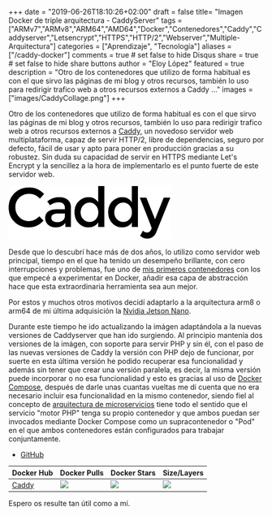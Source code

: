 +++
date = "2019-06-26T18:10:26+02:00"
draft = false
title= "Imagen Docker de triple arquitectura - CaddyServer"
tags = ["ARMv7","ARMv8","ARM64","AMD64","Docker","Contenedores","Caddy","Caddyserver","Letsencrypt","HTTPS","HTTP/2","Webserver","Multiple-Arquitectura"]
categories = ["Aprendizaje", "Tecnología"]
aliases = ["/caddy-docker"]
comments = true	# set false to hide Disqus
share = true	# set false to hide share buttons
author = "Eloy López"
featured = true
description = "Otro de los contenedores que utilizo de forma habitual es con el que sirvo las páginas de mi blog y otros recursos, también lo uso para redirigir trafico web a otros recursos externos a Caddy ..."
images =["images/CaddyCollage.png"]
+++

Otro de los contenedores que utilizo de forma habitual es con el que sirvo las páginas de mi blog y otros recursos, también lo uso para redirigir trafico web a otros recursos externos a [Caddy](https://caddyserver.com/), un novedoso servidor web multiplataforma, capaz de servir HTTP/2, libre de dependencias, seguro por defecto, fácil de usar y apto para poner en producción gracias a su robustez. Sin duda su capacidad de servir en HTTPS mediante Let's Encrypt y la sencillez a la hora de implementarlo es el punto fuerte de este servidor web.


[![Caddy](images/Caddy2.png)](https://caddyserver.com/)

Desde que lo descubrí hace más de dos años, lo utilizo como servidor web principal, tiempo en el que ha tenido un desempeño brillante, con cero interrupciones y problemas, fue uno de [mis primeros contenedores](https://deft.work/blog/2017/03/20/mis-primeros-contenedores-docker-para-raspberry-y-otros-dispositivos-arm/) con los que empecé a experimentar en Docker, añadir esa capa de abstracción hace que esta extraordinaria herramienta sea aun mejor.

Por estos y muchos otros motivos decidí adaptarlo a la arquitectura arm8 o arm64 de mi última adquisición la [Nvidia Jetson Nano](https://www.nvidia.com/es-es/autonomous-machines/embedded-systems/jetson-nano/).

Durante este tiempo he ido actualizando la imágen adaptándola a la nuevas versiones de Caddyserver que han ido surgiendo. Al principio mantenía dos versiones de la imágen, con soporte para servir PHP y sin él, con el paso de las nuevas versiones de Caddy la versión con PHP dejo de funcionar, por suerte en esta última versión he podido recuperar esa funcionalidad y además sin tener que crear una versión paralela, es decir, la misma versión puede incorporar o no esa funcionalidad y esto es gracias al uso de [Docker Compose](https://docs.docker.com/compose/), después de darle unas cuantas vueltas me di cuenta que no era necesario incluir esa funcionalidad en la mismo contenedor, siendo fiel al concepto de [arquitectura de microservicios](https://es.wikipedia.org/wiki/Arquitectura_de_microservicios) tiene todo el sentido que el servicio "motor PHP" tenga su propio contenedor y que ambos puedan ser invocados mediante Docker Compose como un supracontenedor o "Pod" en el que ambos contenedores están configurados para trabajar conjuntamente.  

- [GitHub](https://github.com/DeftWork/caddy-docker)

| Docker Hub | Docker Pulls | Docker Stars | Size/Layers |
| --- | --- | --- | --- |
| [Caddy](https://hub.docker.com/r/elswork/arm-caddy "elswork/arm-caddy on Docker Hub") | [![](https://img.shields.io/docker/pulls/elswork/arm-caddy.svg)](https://hub.docker.com/r/elswork/arm-caddy "elswork/arm-caddy on Docker Hub") | [![](https://img.shields.io/docker/stars/elswork/arm-caddy.svg)](https://hub.docker.com/r/elswork/arm-caddy "elswork/arm-caddy on Docker Hub") | [![](https://images.microbadger.com/badges/image/elswork/arm-caddy.svg)](https://microbadger.com/images/elswork/arm-caddy "elswork/arm-caddy on microbadger.com") |

Espero os resulte tan útil como a mí.
